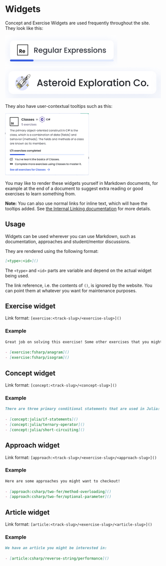 # Widgets

Concept and Exercise Widgets are used frequently throughout the site.
They look like this:

<img src="https://raw.githubusercontent.com/exercism/docs/main/.imgs/concept-widget.png" height="100">
<img src="https://raw.githubusercontent.com/exercism/docs/main/.imgs/exercise-widget.png" height="100">

They also have user-contextual tooltips such as this:

<img src="https://raw.githubusercontent.com/exercism/docs/main/.imgs/concept-tooltip.png" height="200">

You may like to render these widgets yourself in Markdown documents, for example at the end of a document to suggest extra reading or good exercises to learn something from.

**Note:** You can also use normal links for inline text, which will have the tooltips added. See [the Internal Linking documentation](/docs/building/markdown/internal-linking) for more details.

## Usage

Widgets can be used wherever you can use Markdown, such as documentation, approaches and student/mentor discussions.

They are rendered using the following format:

```md
[<type>:<id>]()
```

The `<type>` and `<id>` parts are variable and depend on the actual widget being used.

The link reference, i.e. the contents of `()`, is ignored by the website. You can point them at whatever you want for maintenance purposes.

## Exercise widget

Link format: `[exercise:<track-slug>/<exercise-slug>]()`

### Example

```markdown
Great job on solving this exercise! Some other exercises that you might also like to try:

- [exercise:fsharp/anagram]()
- [exercise:fsharp/isogram]()
```

## Concept widget

Link format: `[concept:<track-slug>/<concept-slug>]()`

### Example

```markdown
There are three primary conditional statements that are used in Julia:

- [concept:julia/if-statements]()
- [concept:julia/ternary-operator]()
- [concept:julia/short-circuiting]()
```

## Approach widget

Link format: `[approach:<track-slug>/<exercise-slug>/<approach-slug>]()`

### Example

```markdown
Here are some approaches you might want to checkout!

- [approach:csharp/two-fer/method-overloading]()
- [approach:csharp/two-fer/optional-parameter]()
```

## Article widget

Link format: `[article:<track-slug>/<exercise-slug>/<article-slug>]()`

### Example

```markdown
We have an article you might be interested in:

- [article:csharp/reverse-string/performance]()
```
